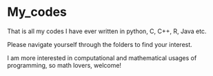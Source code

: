 # My_codes
That is all my codes I have ever written in python, C, C++, R, Java etc.

Please navigate yourself through the folders to find your interest.

I am more interested in computational and mathematical usages of programming, so math lovers, welcome!

